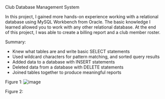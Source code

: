 Club Database Management System

In this project, I gained more hands-on experience working with a relational database using MySQL Workbench from Oracle. The basic knowledge I learned allowed you to work with any other relational database. At the end of this project, I was able to create a billing report and a club member roster.

Summary:

* Knew what tables are and write basic SELECT statements
* Used wildcard characters for pattern matching, and sorted query results
* Added data to a database with INSERT statements
* Deleted data from a database with DELETE statements
* Joined tables together to produce meaningful reports

Figure 1:
![image](https://user-images.githubusercontent.com/101227930/189572726-3a666d59-6a0b-49bd-981a-c5029a93ea09.png)


Figure 2:


